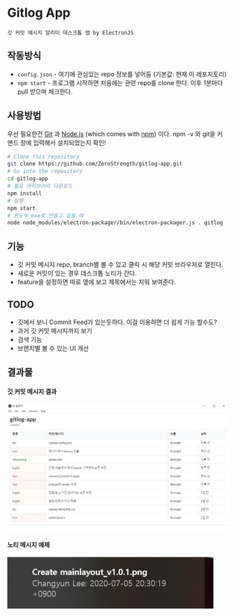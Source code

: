 # Gitlog App

```깃 커밋 메시지 알리미 데스크톱 앱 by ElectronJS```

## 작동방식

- `config.json` - 여기에 관심있는 repo 정보를 넣어둠 (기본값: 현재 이 레포지토리)
- `npm start` - 프로그램 시작하면 처음에는 관련 repo를 clone 한다. 이후 1분마다 pull 받으며 체크한다.

## 사용방법

우선 필요한건 [Git](https://git-scm.com) 과 [Node.js](https://nodejs.org/en/download/) (which comes with [npm](http://npmjs.com)) 이다. npm -v 와 git을 커맨드 창에 입력해서 설치되었는지 확인!

```bash
# Clone this repository
git clone https://github.com/ZeroStrength/gitlog-app.git
# Go into the repository
cd gitlog-app
# 필요 라이브러리 다운로드
npm install
# 실행
npm start
# 윈도우 exe로 만들고 싶을 때
node node_modules/electron-packager/bin/electron-packager.js . gitlog
```


## 기능
- 깃 커밋 메시지 repo, branch별 볼 수 있고 클릭 시 해당 커밋 브라우저로 열린다.
- 새로운 커밋이 있는 경우 데스크톱 노티가 간다.
- feature을 설정하면 따로 옆에 보고 제목에서는 지워 보여준다.

## TODO
- 깃에서 보니 Commit Feed가 있는듯하다. 이걸 이용하면 더 쉽게 가능 할수도?
- 과거 깃 커밋 메시지까지 보기
- 검색 기능
- 브랜치별 볼 수 있는 UI 개선

## 결과물

#### 깃 커밋 메시지 결과
![mainlayout](screenshots/mainlayout_v1.0.1.png)

#### 노티 메시지 예제
![notification](screenshots/pushnotification_v1.0.1.png)

